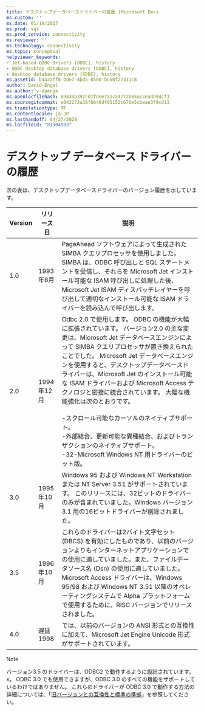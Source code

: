 ```yaml
---
title: デスクトップデータベースドライバーの履歴 |Microsoft Docs
ms.custom: ''
ms.date: 01/19/2017
ms.prod: sql
ms.prod_service: connectivity
ms.reviewer: ''
ms.technology: connectivity
ms.topic: conceptual
helpviewer_keywords:
- Jet-based ODBC drivers [ODBC], history
- ODBC desktop database drivers [ODBC], history
- desktop database drivers [ODBC], history
ms.assetid: b4a2aff8-bde7-4bd5-8580-bc50f27311c8
author: David-Engel
ms.author: v-daenge
ms.openlocfilehash: 89434b397c07fdee751ca4272b65ac2eada94cf3
ms.sourcegitcommit: e042272a38fb646df05152c676e5cbeae3f9cd13
ms.translationtype: MT
ms.contentlocale: ja-JP
ms.lasthandoff: 04/27/2020
ms.locfileid: "81304983"
---
```

# <a name="history-of-the-desktop-database-drivers"></a>デスクトップ データベース ドライバーの履歴
次の表は、デスクトップデータベースドライバーのバージョン履歴を示しています。  
  
|Version|リリース日|説明|  
|-------------|------------------|-----------------|  
|1.0|1993年8月|PageAhead ソフトウェアによって生成された SIMBA クエリプロセッサを使用しました。 SIMBA は、ODBC 呼び出しと SQL ステートメントを受信し、それらを Microsoft Jet インストール可能な ISAM 呼び出しに処理した後、Microsoft Jet ISAM ディスパッチレイヤーを呼び出して適切なインストール可能な ISAM ドライバーを読み込んで呼び出します。|  
|2.0|1994年12月|Odbc 2.0 で使用します。 ODBC の機能が大幅に拡張されています。 バージョン2.0 の主な変更は、Microsoft Jet データベースエンジンによって SIMBA クエリプロセッサが置き換えられたことでした。 Microsoft Jet データベースエンジンを使用すると、デスクトップデータベースドライバーは、Microsoft Jet のインストール可能な ISAM ドライバーおよび Microsoft Access テクノロジと密接に統合されています。 大幅な機能強化は次のとおりです。<br /><br /> -スクロール可能なカーソルのネイティブサポート。<br />-外部結合、更新可能な異種結合、およびトランザクションのネイティブサポート。<br />-32-Microsoft Windows NT 用ドライバーのビット版。|  
|3.0|1995年10月|Windows 95 および Windows NT Workstation または NT Server 3.51 がサポートされています。 このリリースには、32ビットのドライバーのみが含まれていました。Windows バージョン3.1 用の16ビットドライバーが削除されました。|  
|3.5|1996年10月|これらのドライバーは2バイト文字セット (DBCS) を有効にしたものであり、以前のバージョンよりもインターネットアプリケーションでの使用に適していました。また、ファイルデータソース名 (Dsn) の使用に適していました。 Microsoft Access ドライバーは、Windows 95/98 および Windows NT 3.51 以降のオペレーティングシステムで Alpha プラットフォームで使用するために、RISC バージョンでリリースされました。|  
|4.0|遅延1998|では、以前のバージョンの ANSI 形式との互換性に加えて、Microsoft Jet Engine Unicode 形式がサポートされています。|  
  
> [!NOTE]  
>  バージョン3.5 のドライバーは、ODBC2 で動作するように設計されています。*x*。 ODBC 3.0 でも使用できますが、ODBC 3.0 のすべての機能をサポートしているわけではありません。 これらのドライバーが ODBC 3.0 で動作する方法の詳細については、「[旧バージョンとの互換性と標準の準拠](../../odbc/reference/develop-app/backward-compatibility-and-standards-compliance.md)」を参照してください。
